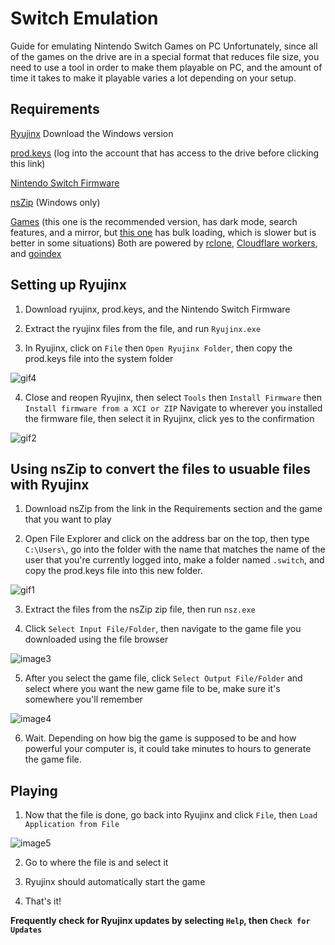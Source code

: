 # Switch Emulation

Guide for emulating Nintendo Switch Games on PC
Unfortunately, since all of the games on the drive are in a special format that reduces file size, you need to use a tool in order to make them playable on PC, and the amount of time it takes to make it playable varies a lot depending on your setup.

## Requirements

[Ryujinx](https://ryujinx.org/download) Download the Windows version

[prod.keys](https://drive.google.com/file/d/1aTgSpLSSDsTUrKpWgCJLKlvUPO5Csxb9/view?usp=sharing) (log into the account that has access to the drive before clicking this link)

[Nintendo Switch Firmware](https://mega.nz/file/xVwVFazC#sFkKEKkHhp2YEcqR5UQhAg_qxEPfZq8oRUalgleKVDA)

[nsZip](https://github.com/nicoboss/nsz/releases/download/3.1.1/nsz_v3.1.1_win64_portable.zip) (Windows only)

[Games](https://darkmode.123bluestacks123bluestacks.workers.dev) (this one is the recommended version, has dark mode, search features, and a mirror, but [this one](httpsL//bit.ly/peakstash) has bulk loading, which is slower but is better in some situations) Both are powered by [rclone](https://rclone.org/), [Cloudflare workers](https://www.cloudflare.com/), and [goindex](https://github.com/alx-xlx/goindex)

## Setting up Ryujinx

1. Download ryujinx, prod.keys, and the Nintendo Switch Firmware

2. Extract the ryujinx files from the file, and run `Ryujinx.exe`

3. In Ryujinx, click on `File` then `Open Ryujinx Folder`, then copy the prod.keys file into the system folder

![gif4](https://i.imgur.com/xcJbmfy.gif)

4. Close and reopen Ryujinx, then select `Tools` then `Install Firmware` then `Install firmware from a XCI or ZIP` Navigate to wherever you installed the firmware file, then select it in Ryujinx, click yes to the confirmation

![gif2](https://i.imgur.com/ygTR2YM.gif)

## Using nsZip to convert the files to usuable files with Ryujinx

1. Download nsZip from the link in the Requirements section and the game that you want to play

2. Open File Explorer and click on the address bar on the top, then type `C:\Users\`, go into the folder with the name that matches the name of the user that you're currently logged into, make a folder named `.switch`, and copy the prod.keys file into this new folder.

![gif1](https://i.imgur.com/u7Suj9y.gif)

3. Extract the files from the nsZip zip file, then run `nsz.exe`

4. Click `Select Input File/Folder`, then navigate to the game file you downloaded using the file browser

![image3](https://i.imgur.com/UeM6iWy.png)

5. After you select the game file, click `Select Output File/Folder` and select where you want the new game file to be, make sure it's somewhere you'll remember

![image4](https://i.imgur.com/HAeCjOk.png)

6. Wait. Depending on how big the game is supposed to be and how powerful your computer is, it could take minutes to hours to generate the game file.

## Playing

1. Now that the file is done, go back into Ryujinx and click `File`, then `Load Application from File`

![image5](https://i.imgur.com/sSdDwbT.png)

2. Go to where the file is and select it

3. Ryujinx should automatically start the game

4. That's it!

**Frequently check for Ryujinx updates by selecting `Help`, then `Check for Updates`**
